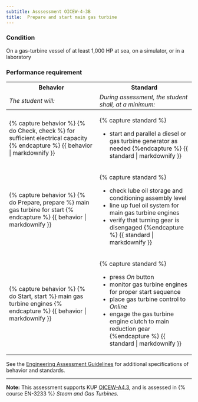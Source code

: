```yaml
---
subtitle: Asssessment OICEW-4-3B
title:  Prepare and start main gas turbine
---
```




### Condition

On a gas-turbine vessel of at least 1,000 HP at sea, on a simulator, or in a laboratory

### Performance requirement 

<table width='100%' class='Guidelines'>
 <thead>
 <tr>
     <th class='thirty'>Behavior</th>
     <th class='seventy'>Standard</th>
 </tr>
 <tr>
     <td><em>The student will:</em></td>
     <td><em>During assessment, the student shall, at a minimum:</em></td>
 </tr>
 </thead>
 <tbody>
 

<tr><td>

{% capture behavior %}
{% do Check, check %} for sufficient electrical capacity
{% endcapture %}
{{ behavior | markdownify }}

</td><td>

{% capture standard %}
* start and parallel a diesel or gas turbine generator as needed
{%endcapture %}
{{ standard | markdownify }}

</td></tr>



<tr><td>

{% capture behavior %}
{% do Prepare, prepare %} main gas turbine for start
{% endcapture %}
{{ behavior | markdownify }}

</td><td>

{% capture standard %}
* check lube oil storage and conditioning assembly level
* line up fuel oil system for main gas turbine engines
* verify that turning gear is disengaged
{%endcapture %}
{{ standard | markdownify }}

</td></tr>



<tr><td>

{% capture behavior %}
{% do Start, start %} main gas turbine engines
{% endcapture %}
{{ behavior | markdownify }}

</td><td>

{% capture standard %}
* press *On* button
* monitor gas turbine engines for proper start sequence 
* place gas turbine control to *Online*
* engage the gas turbine engine clutch to main reduction gear
{%endcapture %}
{{ standard | markdownify }}

</td></tr>



 </tbody>
 </table>



See the [Engineering Assessment Guidelines](guidelines) for additional specifications of behavior and standards.


*****

**Note:** This assessment supports KUP [OICEW-A4.3]({{site.baseurl}}/tables/31.html#OICEW-A4.3), and is assessed in  {% course  EN-3233 %}  *Steam and Gas Turbines*. 


